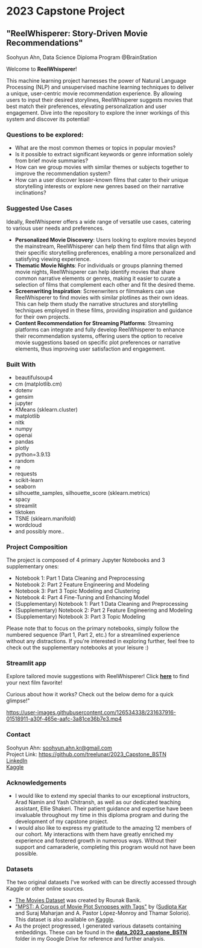 # 2023 Capstone Project
## "ReelWhisperer: Story-Driven Movie Recommendations"

Soohyun Ahn, Data Science Diploma Program @BrainStation

Welcome to **ReelWhisperer**!

This machine learning project harnesses the power of Natural Language Processing (NLP) and unsupervised machine learning techniques to deliver a unique, user-centric movie recommendation experience. By allowing users to input their desired storylines, ReelWhisperer suggests movies that best match their preferences, elevating personalization and user engagement. Dive into the repository to explore the inner workings of this system and discover its potential!

### Questions to be explored:

* What are the most common themes or topics in popular movies?
* Is it possible to extract significant keywords or genre information solely from brief movie summaries?
* How can we group movies with similar themes or subjects together to improve the recommendation system?
* How can a user discover lesser-known films that cater to their unique storytelling interests or explore new genres based on their narrative inclinations?

### Suggested Use Cases
Ideally, ReelWhisperer offers a wide range of versatile use cases, catering to various user needs and preferences.<br>
* **Personalized Movie Discovery**: Users looking to explore movies beyond the mainstream, ReelWhisperer can help them find films that align with their specific storytelling preferences, enabling a more personalized and satisfying viewing experience.
* **Thematic Movie Nights**: For individuals or groups planning themed movie nights, ReelWhisperer can help identify movies that share common narrative elements or genres, making it easier to curate a selection of films that complement each other and fit the desired theme.
* **Screenwriting Inspiration**: Screenwriters or filmmakers can use ReelWhisperer to find movies with similar plotlines as their own ideas. This can help them study the narrative structures and storytelling techniques employed in these films, providing inspiration and guidance for their own projects.
* **Content Recommendation for Streaming Platforms**: Streaming platforms can integrate and fully develop ReelWhisperer to enhance their recommendation systems, offering users the option to receive movie suggestions based on specific plot preferences or narrative elements, thus improving user satisfaction and engagement.

### Built With

* beautifulsoup4
* cm (matplotlib.cm)
* dotenv
* gensim
* jupyter
* KMeans (sklearn.cluster)
* matplotlib
* nltk
* numpy
* openai
* pandas
* plotly
* python=3.9.13
* random
* re
* requests
* scikit-learn
* seaborn
* silhouette_samples, silhouette_score (sklearn.metrics)
* spacy
* streamlit
* tiktoken
* TSNE (sklearn.manifold)
* wordcloud
* and possibly more..

### Project Composition
The project is composed of 4 primary Jupyter Notebooks and 3 supplementary ones:
* Notebook 1: Part 1 Data Cleaning and Preprocessing
* Notebook 2: Part 2 Feature Engineering and Modeling
* Notebook 3: Part 3 Topic Modeling and Clustering
* Notebook 4: Part 4 Fine-Tuning and Enhancing Model
* (Supplementary) Notebook 1: Part 1 Data Cleaning and Preprocessing
* (Supplementary) Notebook 2: Part 2 Feature Engineering and Modeling
* (Supplementary) Notebook 3: Part 3 Topic Modeling

Please note that to focus on the primary notebooks, simply follow the numbered sequence (Part 1, Part 2, etc.) for a streamlined experience without any distractions. If you're interested in exploring further, feel free to check out the supplementary notebooks at your leisure :)

### Streamlit app

Explore tailored movie suggestions with ReelWhisperer! Click [**here**](https://treelunar-2023-capstone-bstn-streamlitstreamlit-app-l4t9ow.streamlit.app/) to find your next film favorite!

Curious about how it works? Check out the below demo for a quick glimpse!"

https://user-images.githubusercontent.com/126534338/231637916-01518911-a30f-465e-aafc-3a81ce36b7e3.mp4

### Contact
Soohyun Ahn: soohyun.ahn.kr@gmail.com<br>
Project Link: https://github.com/treelunar/2023_Capstone_BSTN<br>
[LinkedIn](https://www.linkedin.com/in/soohyun-ahn/)<br>
[Kaggle](https://www.kaggle.com/treelunar)

### Acknowledgements
* I would like to extend my special thanks to our exceptional instructors, Arad Namin and Yash Chitransh, as well as our dedicated teaching assistant, Ellie Shakeri. Their patient guidance and expertise have been invaluable throughout my time in this diploma program and during the development of my capstone project.
* I would also like to express my gratitude to the amazing 12 members of our cohort. My interactions with them have greatly enriched my experience and fostered growth in numerous ways. Without their support and camaraderie, completing this program would not have been possible.

### Datasets
The two original datasets I've worked with can be directly accessed through Kaggle or other online sources.
* [The Movies Dataset](https://www.kaggle.com/datasets/rounakbanik/the-movies-dataset) was created by Rounak Banik.
* ["MPST: A Corpus of Movie Plot Synopses with Tags"](https://ritual.uh.edu/mpst-2018/#download) by ([Sudipta Kar](http://sudiptakar.info/) and Suraj Maharjan and A. Pastor López-Monroy and Thamar Solorio). This dataset is also available on [Kaggle](https://www.kaggle.com/datasets/cryptexcode/mpst-movie-plot-synopses-with-tags).
* As the project progressed, I generated various datasets containing embeddings. These can be found in the [**data_2023_capstone_BSTN**](https://drive.google.com/drive/folders/1kEH3AYNrOQTbfh45oC5CaT7DZ8693LDS?usp=sharing) folder in my Google Drive for reference and further analysis.
